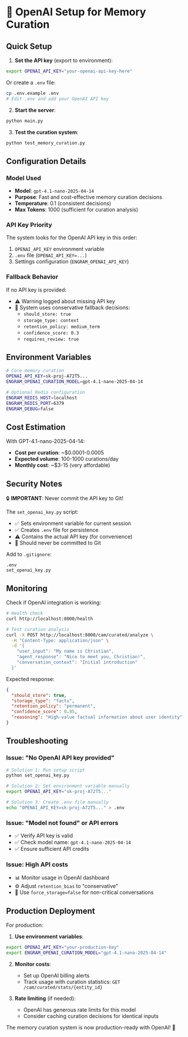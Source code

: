 # 🔑 OpenAI Setup for Memory Curation

## Quick Setup

1. **Set the API key** (export to environment):
```bash
export OPENAI_API_KEY="your-openai-api-key-here"
```

Or create a `.env` file:
```bash
cp .env.example .env
# Edit .env and add your OpenAI API key
```

2. **Start the server**:
```bash
python main.py
```

3. **Test the curation system**:
```bash
python test_memory_curation.py
```

## Configuration Details

### Model Used
- **Model**: `gpt-4.1-nano-2025-04-14`
- **Purpose**: Fast and cost-effective memory curation decisions
- **Temperature**: 0.1 (consistent decisions)
- **Max Tokens**: 1000 (sufficient for curation analysis)

### API Key Priority
The system looks for the OpenAI API key in this order:
1. `OPENAI_API_KEY` environment variable
2. `.env` file (`OPENAI_API_KEY=...`)
3. Settings configuration (`ENGRAM_OPENAI_API_KEY`)

### Fallback Behavior
If no API key is provided:
- ⚠️ Warning logged about missing API key
- 🔄 System uses conservative fallback decisions:
  - `should_store: true`
  - `storage_type: context`
  - `retention_policy: medium_term`
  - `confidence_score: 0.3`
  - `requires_review: true`

## Environment Variables

```bash
# Core memory curation
OPENAI_API_KEY=sk-proj-A72T5...
ENGRAM_OPENAI_CURATION_MODEL=gpt-4.1-nano-2025-04-14

# Optional Redis configuration
ENGRAM_REDIS_HOST=localhost
ENGRAM_REDIS_PORT=6379
ENGRAM_DEBUG=false
```

## Cost Estimation

With GPT-4.1-nano-2025-04-14:
- **Cost per curation**: ~$0.0001-0.0005
- **Expected volume**: 100-1000 curations/day
- **Monthly cost**: ~$3-15 (very affordable)

## Security Notes

🔒 **IMPORTANT**: Never commit the API key to Git!

The `set_openai_key.py` script:
- ✅ Sets environment variable for current session
- ✅ Creates `.env` file for persistence  
- ⚠️ Contains the actual API key (for convenience)
- 🚫 Should never be committed to Git

Add to `.gitignore`:
```
.env
set_openai_key.py
```

## Monitoring

Check if OpenAI integration is working:

```bash
# Health check
curl http://localhost:8000/health

# Test curation analysis
curl -X POST http://localhost:8000/cam/curated/analyze \
  -H "Content-Type: application/json" \
  -d '{
    "user_input": "My name is Christian",
    "agent_response": "Nice to meet you, Christian!",
    "conversation_context": "Initial introduction"
  }'
```

Expected response:
```json
{
  "should_store": true,
  "storage_type": "facts",
  "retention_policy": "permanent",
  "confidence_score": 0.95,
  "reasoning": "High-value factual information about user identity"
}
```

## Troubleshooting

### Issue: "No OpenAI API key provided"
```bash
# Solution 1: Run setup script
python set_openai_key.py

# Solution 2: Set environment variable manually
export OPENAI_API_KEY="sk-proj-A72T5..."

# Solution 3: Create .env file manually
echo "OPENAI_API_KEY=sk-proj-A72T5..." > .env
```

### Issue: "Model not found" or API errors
- ✅ Verify API key is valid
- ✅ Check model name: `gpt-4.1-nano-2025-04-14`
- ✅ Ensure sufficient API credits

### Issue: High API costs
- 📊 Monitor usage in OpenAI dashboard
- ⚙️ Adjust `retention_bias` to "conservative" 
- 🎯 Use `force_storage=false` for non-critical conversations

## Production Deployment

For production:

1. **Use environment variables**:
```bash
export OPENAI_API_KEY="your-production-key"
export ENGRAM_OPENAI_CURATION_MODEL="gpt-4.1-nano-2025-04-14"
```

2. **Monitor costs**:
   - Set up OpenAI billing alerts
   - Track usage with curation statistics: `GET /cam/curated/stats/{entity_id}`

3. **Rate limiting** (if needed):
   - OpenAI has generous rate limits for this model
   - Consider caching curation decisions for identical inputs

The memory curation system is now production-ready with OpenAI! 🚀